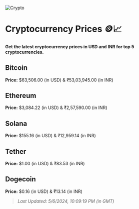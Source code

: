 
![Crypto](https://www.techguide.com.au/wp-content/uploads/2020/11/crypto3.jpeg)

# Cryptocurrency Prices 🪙📈

#### Get the latest cryptocurrency prices in USD and INR for top 5 cryptocurrencies.

## Bitcoin

**Price:** $63,506.00 (in USD) & ₹53,03,945.00 (in INR)

## Ethereum

**Price:** $3,084.22 (in USD) & ₹2,57,590.00 (in INR)

## Solana

**Price:** $155.16 (in USD) & ₹12,959.14 (in INR)

## Tether

**Price:** $1.00 (in USD) & ₹83.53 (in INR)

## Dogecoin

**Price:** $0.16 (in USD) & ₹13.14 (in INR)

> _Last Updated: 5/6/2024, 10:09:19 PM (in GMT)_
